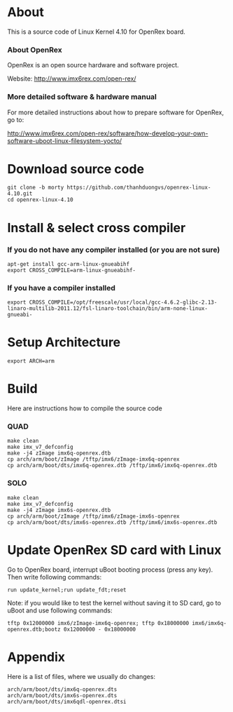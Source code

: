# About
This is a source code of Linux Kernel 4.10 for OpenRex board.

### About OpenRex
OpenRex is an open source hardware and software project.


Website: http://www.imx6rex.com/open-rex/

### More detailed software & hardware manual
For more detailed instructions about how to prepare software for OpenRex, go to:


http://www.imx6rex.com/open-rex/software/how-develop-your-own-software-uboot-linux-filesystem-yocto/

# Download source code
    git clone -b morty https://github.com/thanhduongvs/openrex-linux-4.10.git
    cd openrex-linux-4.10

# Install & select cross compiler

### If you do not have any compiler installed (or you are not sure)
    apt-get install gcc-arm-linux-gnueabihf
    export CROSS_COMPILE=arm-linux-gnueabihf-

### If you have a compiler installed
    export CROSS_COMPILE=/opt/freescale/usr/local/gcc-4.6.2-glibc-2.13-linaro-multilib-2011.12/fsl-linaro-toolchain/bin/arm-none-linux-gnueabi-

# Setup Architecture
    export ARCH=arm

# Build 
Here are instructions how to compile the source code

### QUAD
    make clean
    make imx_v7_defconfig
    make -j4 zImage imx6q-openrex.dtb
    cp arch/arm/boot/zImage /tftp/imx6/zImage-imx6q-openrex
    cp arch/arm/boot/dts/imx6q-openrex.dtb /tftp/imx6/imx6q-openrex.dtb

### SOLO
    make clean
    make imx_v7_defconfig
    make -j4 zImage imx6s-openrex.dtb
    cp arch/arm/boot/zImage /tftp/imx6/zImage-imx6s-openrex
    cp arch/arm/boot/dts/imx6s-openrex.dtb /tftp/imx6/imx6s-openrex.dtb

# Update OpenRex SD card with Linux
Go to OpenRex board, interrupt uBoot booting process (press any key). Then write following commands:


    run update_kernel;run update_fdt;reset


Note: if you would like to test the kernel without saving it to SD card, go to uBoot and use following commands:


    tftp 0x12000000 imx6/zImage-imx6q-openrex; tftp 0x18000000 imx6/imx6q-openrex.dtb;bootz 0x12000000 - 0x18000000

# Appendix
Here is a list of files, where we usually do changes:


    arch/arm/boot/dts/imx6q-openrex.dts
    arch/arm/boot/dts/imx6s-openrex.dts
    arch/arm/boot/dts/imx6qdl-openrex.dtsi
